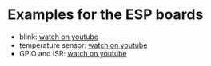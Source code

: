 # Examples for the ESP boards
- blink: [watch on youtube](https://youtu.be/DShBrBBUAt4)
- temperature sensor: [watch on youtube](https://www.youtube.com/watch?v=pWBKxe0cimc)
- GPIO and ISR: [watch on youtube](https://www.youtube.com/watch?v=FudHj7I1kTk)
